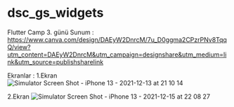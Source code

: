# dsc_gs_widgets

Flutter Camp 3. günü
Sunum : https://www.canva.com/design/DAEyW2DnrcM/7u_D0ggma2CPzrPNv8TqqQ/view?utm_content=DAEyW2DnrcM&utm_campaign=designshare&utm_medium=link&utm_source=publishsharelink

Ekranlar : 
1.Ekran 
![Simulator Screen Shot - iPhone 13 - 2021-12-13 at 21 10 14](https://user-images.githubusercontent.com/57248151/146249794-68d00a1e-477e-47ae-a23d-203aa6f14da4.png)

2.Ekran 
![Simulator Screen Shot - iPhone 13 - 2021-12-15 at 22 08 27](https://user-images.githubusercontent.com/57248151/146249814-cf5a4774-5635-470b-be0e-748f01931f1f.png)
